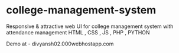 # college-management-system
Responsive & attractive web UI for college management system with attendance management
HTML , CSS , JS , PHP , PYTHON


Demo at - divyansh02.000webhostapp.com
